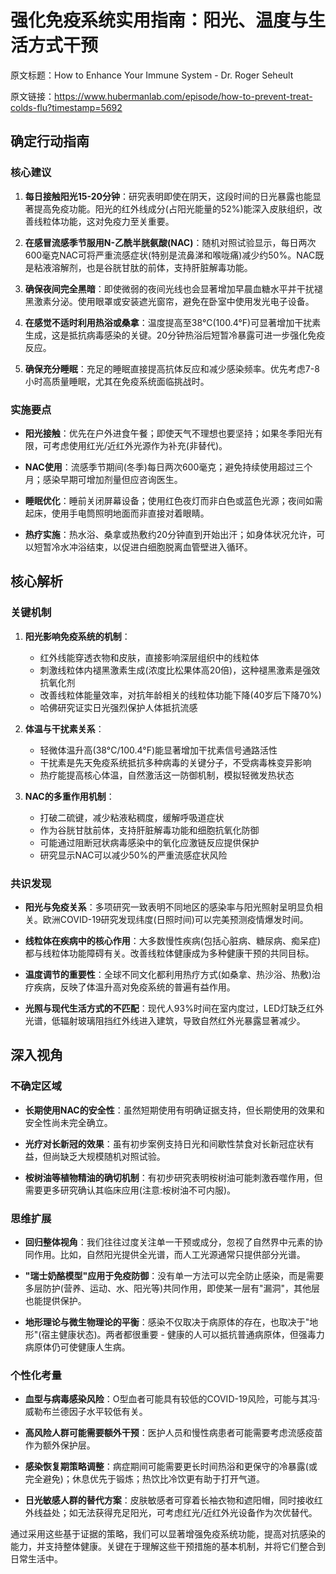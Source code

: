 # 强化免疫系统实用指南：阳光、温度与生活方式干预

原文标题：How to Enhance Your Immune System - Dr. Roger Seheult

原文链接：https://www.hubermanlab.com/episode/how-to-prevent-treat-colds-flu?timestamp=5692

<YouTube videoId="AtChcxeaukQ" />

## 确定行动指南

### 核心建议
1. **每日接触阳光15-20分钟**：研究表明即使在阴天，这段时间的日光暴露也能显著提高免疫功能。阳光的红外线成分(占阳光能量的52%)能深入皮肤组织，改善线粒体功能，这对免疫力至关重要。
   
2. **在感冒流感季节服用N-乙酰半胱氨酸(NAC)**：随机对照试验显示，每日两次600毫克NAC可将严重流感症状(特别是流鼻涕和喉咙痛)减少约50%。NAC既是粘液溶解剂，也是谷胱甘肽的前体，支持肝脏解毒功能。

3. **确保夜间完全黑暗**：即使微弱的夜间光线也会显著增加早晨血糖水平并干扰褪黑激素分泌。使用眼罩或安装遮光窗帘，避免在卧室中使用发光电子设备。

4. **在感觉不适时利用热浴或桑拿**：温度提高至38°C(100.4°F)可显著增加干扰素生成，这是抵抗病毒感染的关键。20分钟热浴后短暂冷暴露可进一步强化免疫反应。

5. **确保充分睡眠**：充足的睡眠直接提高抗体反应和减少感染频率。优先考虑7-8小时高质量睡眠，尤其在免疫系统面临挑战时。

### 实施要点
- **阳光接触**：优先在户外进食午餐；即使天气不理想也要坚持；如果冬季阳光有限，可考虑使用红光/近红外光源作为补充(非替代)。
  
- **NAC使用**：流感季节期间(冬季)每日两次600毫克；避免持续使用超过三个月；感染早期可增加剂量但应咨询医生。
  
- **睡眠优化**：睡前关闭屏幕设备；使用红色夜灯而非白色或蓝色光源；夜间如需起床，使用手电筒照明地面而非直接对着眼睛。
  
- **热疗实施**：热水浴、桑拿或热敷约20分钟直到开始出汗；如身体状况允许，可以短暂冷水冲浴结束，以促进白细胞脱离血管壁进入循环。

## 核心解析

### 关键机制
1. **阳光影响免疫系统的机制**：
   - 红外线能穿透衣物和皮肤，直接影响深层组织中的线粒体
   - 刺激线粒体内褪黑激素生成(浓度比松果体高20倍)，这种褪黑激素是强效抗氧化剂
   - 改善线粒体能量效率，对抗年龄相关的线粒体功能下降(40岁后下降70%)
   - 哈佛研究证实日光强烈保护人体抵抗流感

2. **体温与干扰素关系**：
   - 轻微体温升高(38°C/100.4°F)能显著增加干扰素信号通路活性
   - 干扰素是先天免疫系统抵抗多种病毒的关键分子，不受病毒株变异影响
   - 热疗能提高核心体温，自然激活这一防御机制，模拟轻微发热状态

3. **NAC的多重作用机制**：
   - 打破二硫键，减少粘液粘稠度，缓解呼吸道症状
   - 作为谷胱甘肽前体，支持肝脏解毒功能和细胞抗氧化防御
   - 可能通过阻断冠状病毒感染中的氧化应激链反应提供保护
   - 研究显示NAC可以减少50%的严重流感症状风险

### 共识发现
- **阳光与免疫关系**：多项研究一致表明不同地区的感染率与阳光照射呈明显负相关。欧洲COVID-19研究发现纬度(日照时间)可以完美预测疫情爆发时间。

- **线粒体在疾病中的核心作用**：大多数慢性疾病(包括心脏病、糖尿病、痴呆症)都与线粒体功能障碍有关。改善线粒体健康成为多种健康干预的共同目标。

- **温度调节的重要性**：全球不同文化都利用热疗方式(如桑拿、热沙浴、热敷)治疗疾病，反映了体温升高对免疫系统的普遍有益作用。

- **光照与现代生活方式的不匹配**：现代人93%时间在室内度过，LED灯缺乏红外光谱，低辐射玻璃阻挡红外线进入建筑，导致自然红外光暴露显著减少。

## 深入视角

### 不确定区域
- **长期使用NAC的安全性**：虽然短期使用有明确证据支持，但长期使用的效果和安全性尚未完全确立。

- **光疗对长新冠的效果**：虽有初步案例支持日光和间歇性禁食对长新冠症状有益，但尚缺乏大规模随机对照试验。

- **桉树油等植物精油的确切机制**：有初步研究表明桉树油可能刺激吞噬作用，但需要更多研究确认其临床应用(注意:桉树油不可内服)。

### 思维扩展
- **回归整体视角**：我们往往过度关注单一干预或成分，忽视了自然界中元素的协同作用。比如，自然阳光提供全光谱，而人工光源通常只提供部分光谱。

- **"瑞士奶酪模型"应用于免疫防御**：没有单一方法可以完全防止感染，而是需要多层防护(营养、运动、水、阳光等)共同作用，即使某一层有"漏洞"，其他层也能提供保护。

- **地形理论与微生物理论的平衡**：感染不仅取决于病原体的存在，也取决于"地形"(宿主健康状态)。两者都很重要 - 健康的人可以抵抗普通病原体，但强毒力病原体仍可使健康人生病。

### 个性化考量
- **血型与病毒感染风险**：O型血者可能具有较低的COVID-19风险，可能与其冯·威勒布兰德因子水平较低有关。

- **高风险人群可能需要额外干预**：医护人员和慢性病患者可能需要考虑流感疫苗作为额外保护层。

- **感染恢复期策略调整**：病症期间可能需要更长时间热浴和更保守的冷暴露(或完全避免)；休息优先于锻炼；热饮比冷饮更有助于打开气道。

- **日光敏感人群的替代方案**：皮肤敏感者可穿着长袖衣物和遮阳帽，同时接收红外线益处；如无法获得充足阳光，可考虑红光/近红外光设备作为次优替代。

通过采用这些基于证据的策略，我们可以显著增强免疫系统功能，提高对抗感染的能力，并支持整体健康。关键在于理解这些干预措施的基本机制，并将它们整合到日常生活中。
